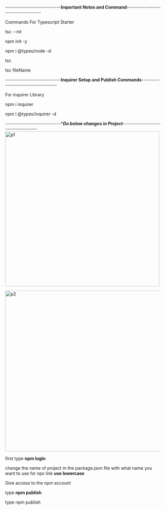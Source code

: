 ----------------------------****Important Notes and Command****-----------------------------------

Commands For Typescript Starter

tsc --int

npm init -y

npm i @types/node -d

tsc 

tsc fileName

----------------------------****Inquirer Setup and Publish Commands****-----------------------------------

For inquirer Library

npm i inquirer

npm i @types/inquirer -d

----------------------------****Do below changes in Project***-----------------------------------
<img width="499" alt="p1" src="https://github.com/MuhammadAwais-32013/Generative_Ai_Batch58_Projects/assets/142881049/8b461ae4-dfe7-4929-bb0e-2fdd3c36cc97">

<img width="518" alt="p2" src="https://github.com/MuhammadAwais-32013/Generative_Ai_Batch58_Projects/assets/142881049/d4afaf82-22a9-4bd3-928c-8db95d691732">


first type **npm login**

change the name of project  in the package.json file with what name you want to use for npx link **use lowercase**

Give access to the npm account

type **npm publish**

type npm publish 

